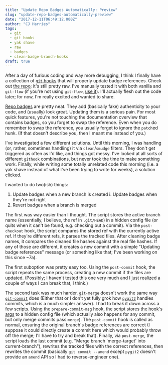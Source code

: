 ```yaml
---
title: "Update Repo Badges Automatically: Preview"
slug: "update-repo-badges-automatically-preview"
date: "2017-12-11T06:49:12.000Z"
author: "CJ Harries"
tags: 
  - git
  - git hooks
  - yak shave
  - raw
  - badges
  - clean-badge-branch-hooks
draft: true
---
```


After a day of furious coding and way more debugging, I think I finally have a collection of [`git` hooks](https://git-scm.com/docs/githooks) that will properly update badge references. Check out [the repo](https://github.com/wizardsoftheweb/clean-branch-badge-hooks); it's still pretty raw. I've manually tested it with both vanilla and `git-flow` (if you're not using `git-flow`, [use it](https://github.com/nvie/gitflow#getting-started)). I'll actually flesh out the code later; for now, I'm really excited and wanted to share.

[Repo badges](https://github.com/dwyl/repo-badges) are pretty neat. They add (basically fake) authenticity to your code, and (usually) look great. Updating them is a serious pain. For most quick features, you're not touching the documentation overview that contains badges, so you forget to swap the reference. Even when you do remember to swap the reference, you usually forget to ignore the `patch`ed hunk. (If that doesn't describe you, then I meant me instead of you.)

I've investigated a few different solutions. Until this morning, I was handling (or, rather, sometimes handling) it via `clean`/`smudge` filters. They don't get triggered as often as I'd like, and things got messy. I've looked at all sorts of different `githook` combinations, but never took the time to make something work. Finally, while writing some totally unrelated code this morning (i.e. a yak shave instead of what I've been trying to write for weeks), a solution clicked.

I wanted to do two(ish) things:

1. Update badges when a new branch is created
    i. Update badges when they're not right
2. Revert badges when a branch is merged

The first was way easier than I thought. The script stores the active branch name (essentially, I believe, the ref in `.git/HEAD`) in a hidden config file (or quits when it can't be found, e.g. checking out a commit). Via the `post-checkout` hook, the script compares the stored ref with the currently active ref. If they're different refs, it parses the tracked files. After cleaning badge names, it compares the cleaned file hashes against the real file hashes. If any of those are different, it creates a new commit with a simple "Updating badge references" message (or something like that; I've been working on this since ~7a).

The first suboption was pretty easy too. Using the `post-commit` hook, the script repeats the same process, creating a new commit if the files are updated. (Possibly; I haven't tested this one very much and I just realized a couple of ways I can break that, I think.)

The second task was much harder. [`git-merge`](https://git-scm.com/docs/git-merge) doesn't work the same way [`git-commit`](https://git-scm.com/docs/git-commit) does (Either that or I don't yet fully grok how [`pygit2`](https://github.com/libgit2/pygit2) handles commits, which is a much simpler answer). I had to break it down across a few scripts. Using the `prepare-commit-msg` hook, the script stores [the hook's args](https://git-scm.com/docs/githooks#_prepare_commit_msg) to a hidden config file (which actually also happens for any commit, but only merge commits pass `merge`). The `post-commit` hook is called as normal, ensuring the original branch's badge references are correct (I suppose it could directly create a commit here which would probably throw off the merge; I'll have to try and break that). Finally, via `post-merge`, the script loads the last commit (e.g. "Merge branch 'merge-target' into current-branch"), rewrites the tracked files with the correct references, then rewrites the commit (basically `git commit --amend` except `pygit2` doesn't provide an `amend` API so I had to reverse-engineer one).